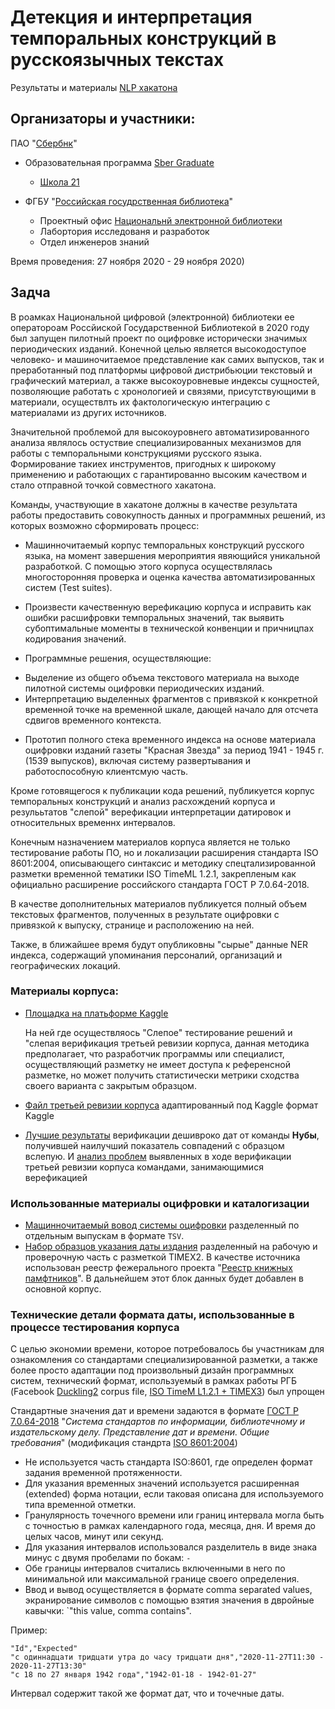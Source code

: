 # Детекция и интерпретация темпоральных конструкций в русскоязычных текстах

Результаты и материалы [NLP хакатона](https://www.rsl.ru/ru/all-news/rgb-i-shkola-21-proveli-xakaton)

## Организаторы и участники: 

ПАО "[Сбербнк](https://www.sberbank.ru/)"

- Образовательная программа [Sber Graduate](https://sbergraduate.ru/)

    - [Школа 21](https://21-school.ru/)

- ФГБУ "[Российская госудрственная библиотека](https://rsl.ru)"

    - Проектный офис [Национальнй электронной библиотеки](https://nebrf.ru)
    - Лабортория исследованя и разработок
    - Отдел инженеров знаний

Время проведения: 27 ноября 2020 - 29 ноября 2020)
  
## Задча

В роамках Национальной цифровой (электронной) библиотеки ее оператороам Россйиской Государственной Библиотекой в 2020 году был запущен пилотный проект по оцифровке исторически значимых периодических изданий. Конечной целью является высокодоступое человеко- и машиночитаемое представление как самих выпусков, так и преработанный под платформы цифровой дистрибьюции текстовый и графический материал, а также высокоуровневые индексы сущностей, позволяющие работать с хронологией и связями, присутствующими в материали, осуществлть их фактологическую интеграцию с материалами из других источников.

Значительной проблемой для высокоуровнего автоматизированного анализа являлось остуствие специализированных механизмов для работы с темпоральными конструкциями русского языка. Формирование такиех инструментов, пригодных к широкому применению и работающих с гарантированно высоким качеством и стало отправной точкой совместного хакатона. 

Команды, участвующие в хакатоне должны в качестве результата работы предоставить совокупность данных и программных решений, из которых возможно сформировать процесс:

- Машинночитаемый корпус темпоральных конструкций русского языка, на момент завершения мероприятия явяющийся уникальной разработкой. С помощью этого корпуса осуществлялась многосторонняя проверка и оценка качества автоматизированных систем (Test suites).

- Произвести качественную верефикацию корпуса и исправить как ошибки расшифровки темпоральных значений, так выявить субоптимальные моменты в технической конвенции и причницпах кодирования значений. 

- Программные решения, осуществляющие:
 * Выделение из общего объема текстового материала на выходе пилотной системы оцифровки периодических изданий.
 * Интерпретацию выделенных фрагментов с привязкой к конкретной временной точке на временной шкале, дающей начало для отсчета сдвигов временного контекста.

- Прототип полного стека временного индекса на основе материала оцифровки изданий газеты "Красная Звезда" за период 1941 - 1945 г. (1539 выпусков), включая систему развертывания и работоспособную клиентсмую часть.


Кроме готовящегося к публикации кода решений, публикуется корпус темпоральных конструкций и анализ расхождений корпуса и резулььтатов "слепой" верефикации интерпретации датировок и относительных временнх интервалов.

Конечным назначением материалов корпуса является не только тестирование работы ПО, но и локализации расширения стандарта ISO 8601:2004, описывающего синтаксис и методику спецтализированной разметки временной тематики ISO TimeML 1.2.1, закрепленым как официально расширение российского стандарта ГОСТ Р 7.0.64-2018. 

В качестве дополнительных материалов публикуется полный объем текстовых фрагментов, полученных в результате оцифровки с привязкой к выпуску, странице и расположению на ней.

Также, в ближайшее время будут опубликовны "сырые" данные NER индекса, содержащий упоминания персоналий, организаций и географических локаций.

### Материалы корпуса:

- [Площадка на платьформе Kaggle](https://www.kaggle.com/c/retropress-temporal-markup/)

  На ней где осуществляось "Слепое" тестирование решений и "слепая верификация третьей ревизии корпуса, данная методика предполагает, что разработчик программы или специалист, осуществляющий разметку не имеет доступа к референсной разметке, но может получить статистически метрики сходства своего варианта с закрытым образцом. 
- [Файл третьей ревизии корпуса](corpora/temporal-corpora-ru-rev3-kaggle-test.csv) адаптированный под Kaggle формат Kaggle
- [Лучшие результаты](corpora/temporal-corpora-ru-rev3-kaggle-best-team-noobs.csv) верификации дешивроко дат от команды **Нубы**, получившей наилучший показатель совпадений с образцом вслепую. И [анализ проблем](corpora/temporal-corpora-ru-rev3-best-team-conflicts-resolution.csv) выявленных в ходе верификации третьей ревизии корпуса командами, занимающимися верефикацией

### Использованные материалы оцифровки и каталогизации

- [Мащинночитаемый вовод системы оцифровки](data/red-star-1941-1945-text-blocks) разделенный по отдельным выпускам в формате `TSV`. 
- [Набор образцов указания даты издания](data/heritage-registry-overhumanized-publication-dates.tsv) разделенный на рабочую и проверочную часть с разметкой TIMEX2. В качестве источника использован реестр фежерального проекта "[Реестр книжных памфтников](https://knpam.rusneb.ru)". В дальнейшем этот блок данных будет добавлен в основной корпус. 

### Технические детали формата даты, использованные в процессе тестирования корпуса

С целью экономии времени, которое потребовалось бы участникам для ознакомления со стандартами специализированной разметки, а также более просто адаптации под произвольный дизайн программных систем, технический формат, используемый в рамках работы РГБ (Facebook [Duckling2](https://github.com/facebook/duckling) corpus file, [ISO TimeM L1.2.1 + TIMEX3](http://www.timeml.org)) был упрощен

Стандартные значения дат и времени задаются в формате [ГОСТ Р 7.0.64-2018](http://protect.gost.ru/v.aspx?control=8&baseC=-1&page=0&month=-1&year=-1&search=&RegNum=1&DocOnPageCount=15&id=222978) 
"_Система стандартов по информации, библиотечному и издательскому делу. Представление дат и времени. Общие требования_" (модификация стандрта [ISO 8601:2004](https://www.iso.org/standard/40874.html))

* Не используется часть стандарта ISO:8601, где определен формат задания временной протяженности. 
* Для указания временных значений используется расширенная (extended) форма нотации, если таковая описана для используемого типа временной отметки.
* Гранулярность точечного времени или границ интервала могла быть с точностью в рамках календарного года, месяца, дня. И время до целых часов, минут или секунд.
* Для указания интервалов использовался разделитель в виде знака минус с двумя пробелами по бокам: ` - `
* Обе границы интервалов считались включенными в него по минимальной или максимальной границе своего определения.
* Ввод и вывод осуществляется в формате comma separated values, экранирование символов с помощью взятия значения в двройные кавычки: `"this value, comma contains".

Пример: 
```csv
"Id","Expected"
"с одиннадцати тридцати утра до часу тридцати дня","2020-11-27T11:30 - 2020-11-27T13:30"
"с 18 по 27 января 1942 года","1942-01-18 - 1942-01-27"
```

Интервал содержит такой же формат дат, что и точечные даты.

